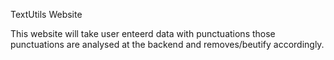 TextUtils Website

This website will take user enteerd data with punctuations those punctuations are analysed at the backend and removes/beutify accordingly.
